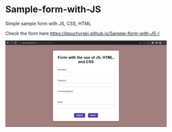 # Sample-form-with-JS

Simple sample form with JS, CSS, HTML

Check the form here https://bpuchyrski.github.io/Sample-form-with-JS-/

![form](/formPhoto.jpg "Sample form")
